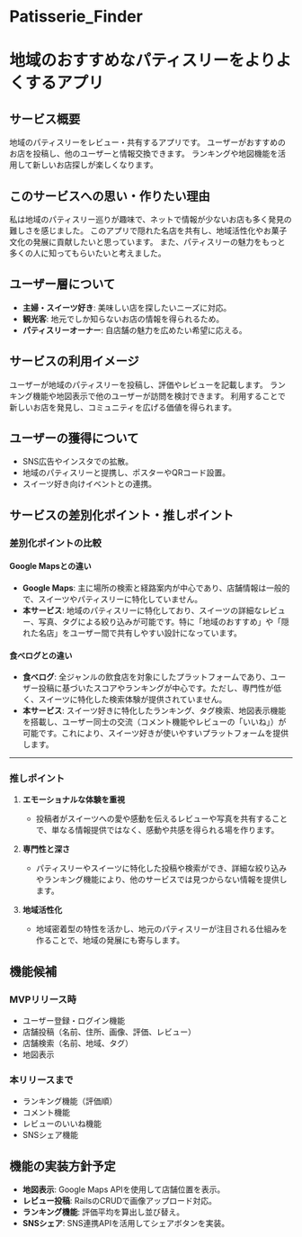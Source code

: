 # Patisserie_Finder
# 地域のおすすめなパティスリーをよりよくするアプリ

## サービス概要
地域のパティスリーをレビュー・共有するアプリです。
ユーザーがおすすめのお店を投稿し、他のユーザーと情報交換できます。
ランキングや地図機能を活用して新しいお店探しが楽しくなります。

## このサービスへの思い・作りたい理由
私は地域のパティスリー巡りが趣味で、ネットで情報が少ないお店も多く発見の難しさを感じました。
このアプリで隠れた名店を共有し、地域活性化やお菓子文化の発展に貢献したいと思っています。
また、パティスリーの魅力をもっと多くの人に知ってもらいたいと考えました。

## ユーザー層について
- **主婦・スイーツ好き**: 美味しい店を探したいニーズに対応。
- **観光客**: 地元でしか知らないお店の情報を得られるため。
- **パティスリーオーナー**: 自店舗の魅力を広めたい希望に応える。

## サービスの利用イメージ
ユーザーが地域のパティスリーを投稿し、評価やレビューを記載します。
ランキング機能や地図表示で他のユーザーが訪問を検討できます。
利用することで新しいお店を発見し、コミュニティを広げる価値を得られます。

## ユーザーの獲得について
- SNS広告やインスタでの拡散。
- 地域のパティスリーと提携し、ポスターやQRコード設置。
- スイーツ好き向けイベントとの連携。

## サービスの差別化ポイント・推しポイント

### 差別化ポイントの比較

#### Google Mapsとの違い
- **Google Maps**: 主に場所の検索と経路案内が中心であり、店舗情報は一般的で、スイーツやパティスリーに特化していません。
- **本サービス**: 地域のパティスリーに特化しており、スイーツの詳細なレビュー、写真、タグによる絞り込みが可能です。特に「地域のおすすめ」や「隠れた名店」をユーザー間で共有しやすい設計になっています。

#### 食べログとの違い
- **食べログ**: 全ジャンルの飲食店を対象にしたプラットフォームであり、ユーザー投稿に基づいたスコアやランキングが中心です。ただし、専門性が低く、スイーツに特化した検索体験が提供されていません。
- **本サービス**: スイーツ好きに特化したランキング、タグ検索、地図表示機能を搭載し、ユーザー同士の交流（コメント機能やレビューの「いいね」）が可能です。これにより、スイーツ好きが使いやすいプラットフォームを提供します。

---

### 推しポイント

1. **エモーショナルな体験を重視**
   - 投稿者がスイーツへの愛や感動を伝えるレビューや写真を共有することで、単なる情報提供ではなく、感動や共感を得られる場を作ります。

2. **専門性と深さ**
   - パティスリーやスイーツに特化した投稿や検索ができ、詳細な絞り込みやランキング機能により、他のサービスでは見つからない情報を提供します。

3. **地域活性化**
   - 地域密着型の特性を活かし、地元のパティスリーが注目される仕組みを作ることで、地域の発展にも寄与します。


## 機能候補

### MVPリリース時
- ユーザー登録・ログイン機能
- 店舗投稿（名前、住所、画像、評価、レビュー）
- 店舗検索（名前、地域、タグ）
- 地図表示

### 本リリースまで
- ランキング機能（評価順）
- コメント機能
- レビューのいいね機能
- SNSシェア機能

## 機能の実装方針予定
- **地図表示**: Google Maps APIを使用して店舗位置を表示。
- **レビュー投稿**: RailsのCRUDで画像アップロード対応。
- **ランキング機能**: 評価平均を算出し並び替え。
- **SNSシェア**: SNS連携APIを活用してシェアボタンを実装。
